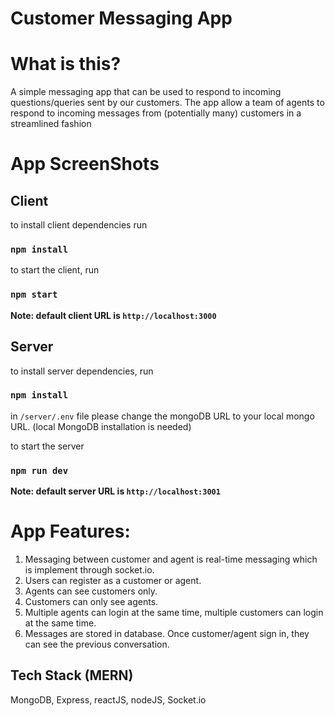 # Customer Messaging App

# What is this?
A simple messaging app that can be used to respond to incoming questions/queries sent by our customers.
The app  allow a team of agents to respond to incoming messages from (potentially many) customers in a streamlined fashion

# App ScreenShots

## Client 
to install client dependencies run

### `npm install`

to start the client, run

### `npm start`

**Note: default client URL is `http://localhost:3000`**

## Server 

to install server dependencies, run

### `npm install`

in `/server/.env` file please change the mongoDB URL to your local mongo URL. (local MongoDB installation is needed)

to start the server

### `npm run dev`

**Note: default server URL is `http://localhost:3001`**

# App Features:

1. Messaging between customer and agent is real-time messaging which is implement through socket.io.
2. Users can register as a customer or agent.
4. Agents can see customers only.
5. Customers can only see agents.
6. Multiple agents can login at the same time, multiple customers can login at the same time.
7. Messages are stored in database. Once customer/agent sign in, they can see the previous conversation.


## Tech Stack (MERN)
MongoDB, Express, reactJS, nodeJS, Socket.io
